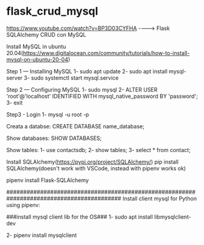 # flask_crud_mysql
https://www.youtube.com/watch?v=BP3D03CYFHA   ----> Flask SQLAlchemy CRUD con MySQL

Install MySQL in ubuntu 20.04(https://www.digitalocean.com/community/tutorials/how-to-install-mysql-on-ubuntu-20-04)

Step 1 — Installing MySQL
1- sudo apt update
2- sudo apt install mysql-server
3- sudo systemctl start mysql.service

Step 2 — Configuring MySQL
1- sudo mysql
2- ALTER USER 'root'@'localhost' IDENTIFIED WITH mysql_native_password BY 'password';
3- exit

Step3 - Login
1- mysql -u root -p

Creata a databse:
CREATE DATABASE name_database;

Show databases:
SHOW DATABASES;

Show tables:
1- use contactsdb;
2- show tables; 
3- select * from contact;



Install SQLAlchemy(https://pypi.org/project/SQLAlchemy/)
pip install SQLAlchemy(doesn't work with VSCode, instead with pipenv works ok)

pipenv install Flask-SQLAlchemy

##########################################################################################
Install client mysql for Python using pipenv:

###install mysql client lib for the OS###
1- sudo apt install libmysqlclient-dev

2- pipenv install mysqlclient





